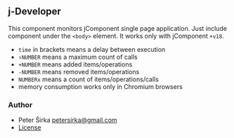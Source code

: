 ## j-Developer

This component monitors jComponent single page application. Just include component under the `<body>` element. It works only with jComponent `+v18`.

- `time` in brackets means a delay between execution
- `↑NUMBER` means a maximum count of calls
- `+NUMBER` means added items/operations
- `-NUMBER` means removed items/operations
- `NUMBERx` means a count of items/operations/calls
- memory consumption works only in Chromium browsers

### Author

- Peter Širka <petersirka@gmail.com>
- [License](https://www.totaljs.com/license/)